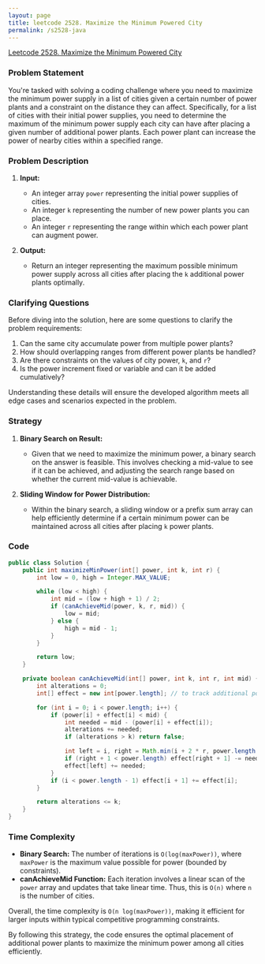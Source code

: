 ```yaml
---
layout: page
title: leetcode 2528. Maximize the Minimum Powered City
permalink: /s2528-java
---
```

[Leetcode 2528. Maximize the Minimum Powered City](https://algoadvance.github.io/algoadvance/l2528)
### Problem Statement

You're tasked with solving a coding challenge where you need to maximize the minimum power supply in a list of cities given a certain number of power plants and a constraint on the distance they can affect. Specifically, for a list of cities with their initial power supplies, you need to determine the maximum of the minimum power supply each city can have after placing a given number of additional power plants. Each power plant can increase the power of nearby cities within a specified range.

### Problem Description

1. **Input:**
   - An integer array `power` representing the initial power supplies of cities.
   - An integer `k` representing the number of new power plants you can place.
   - An integer `r` representing the range within which each power plant can augment power.

2. **Output:**
   - Return an integer representing the maximum possible minimum power supply across all cities after placing the `k` additional power plants optimally.

### Clarifying Questions

Before diving into the solution, here are some questions to clarify the problem requirements:
1. Can the same city accumulate power from multiple power plants?
2. How should overlapping ranges from different power plants be handled?
3. Are there constraints on the values of city power, `k`, and `r`?
4. Is the power increment fixed or variable and can it be added cumulatively?

Understanding these details will ensure the developed algorithm meets all edge cases and scenarios expected in the problem.

### Strategy

1. **Binary Search on Result:**
   - Given that we need to maximize the minimum power, a binary search on the answer is feasible. This involves checking a mid-value to see if it can be achieved, and adjusting the search range based on whether the current mid-value is achievable.

2. **Sliding Window for Power Distribution:**
   - Within the binary search, a sliding window or a prefix sum array can help efficiently determine if a certain minimum power can be maintained across all cities after placing `k` power plants.

### Code

```java
public class Solution {
    public int maximizeMinPower(int[] power, int k, int r) {
        int low = 0, high = Integer.MAX_VALUE;

        while (low < high) {
            int mid = (low + high + 1) / 2;
            if (canAchieveMid(power, k, r, mid)) {
                low = mid;
            } else {
                high = mid - 1;
            }
        }

        return low;
    }

    private boolean canAchieveMid(int[] power, int k, int r, int mid) {
        int alterations = 0;
        int[] effect = new int[power.length]; // to track additional power units

        for (int i = 0; i < power.length; i++) {
            if (power[i] + effect[i] < mid) {
                int needed = mid - (power[i] + effect[i]);
                alterations += needed;
                if (alterations > k) return false;

                int left = i, right = Math.min(i + 2 * r, power.length - 1);
                if (right + 1 < power.length) effect[right + 1] -= needed;
                effect[left] += needed;
            }
            if (i < power.length - 1) effect[i + 1] += effect[i];
        }

        return alterations <= k;
    }
}
```

### Time Complexity

- **Binary Search:** The number of iterations is `O(log(maxPower))`, where `maxPower` is the maximum value possible for power (bounded by constraints).
- **canAchieveMid Function:** Each iteration involves a linear scan of the `power` array and updates that take linear time. Thus, this is `O(n)` where `n` is the number of cities.

Overall, the time complexity is `O(n log(maxPower))`, making it efficient for larger inputs within typical competitive programming constraints.

By following this strategy, the code ensures the optimal placement of additional power plants to maximize the minimum power among all cities efficiently.